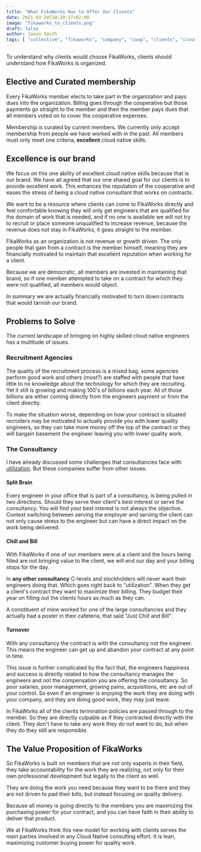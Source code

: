 ```yaml
---
title: "What FikaWorks Has to Offer Our Clients"
date: 2021-03-20T10:20:17+02:00
image: "fikaworks_to_clients.png"
draft: false
author: Jason Smith
tags: [ "collective", "fikaworks", "company", "coop", "clients", "cloud native"]
---
```


To understand why clients would choose FikaWorks, clients should understand how FikaWorks 
is organized.

## Elective and Curated membership

Every FikaWorks member elects to take part in the organization and pays dues into the organization.
Billing goes through the cooperative but those payments go straight to the member and then
the member pays dues that all members voted on to cover the cooperative expenses.

Membership is curated by current members. We currently only accept membership from people we have
worked with in the past. All members must only meet one criteria, **excellent** cloud native skills.

## Excellence is our brand

We focus on this one ability of excellent cloud native skills because that is our brand.
We have all agreed that our one shared goal for our clients is to provide excellent work.
This enhances the reputation of the cooperative and eases the stress of being a cloud native 
consultant that works on contracts.

We want to be a resource where clients can come to FikaWorks
directly and feel comfortable knowing they will only get engineers that are qualified for 
the domain of work that is needed, and if no one is available we will not try to recruit
or place someone unqualified to increase revenue, because the revenue does not stay in FikaWorks,
it goes straight to the member.

FikaWorks as an organization is not revenue or growth driven. The only people that gain from
a contract is the member himself, meaning they are financially motivated to maintain
that excellent reputation when working for a client.

Because we are democratic, all members are invested in maintaining that brand, so if one member
attempted to take on a contract for which they were not qualified, all members would object.

In summary we are actually financially motivated to turn down contracts that would tarnish
our brand.

## Problems to Solve

The current landscape of bringing on highly skilled cloud native engineers has a 
multitude of issues.

### Recruitment Agencies

The quality of the recruitment process is a mixed bag, some agencies perform good work
and others (most?) are staffed with people that have little to no knowledge about the technology for
which they are recruiting. Yet it still is growing and making 100's of billions each year. All of
those billions are either coming directly from the engineers payment or from the client directly.

To make the situation worse, depending on how your contract is situated recruiters may be motivated
to actually provide you with lower quality engineers, so they can take more money off the top of
the contract or they will bargain basement the engineer leaving you with lower quality work.

### The Consultancy

I have already discussed some challenges that consultancies face with
[utilization](/blog/consultancy-utilization/). But these companies suffer from other issues.

#### Split Brain

Every engineer in your office that is part of a consultancy, is being pulled in two directions.
Should they serve their client's best interest or serve the consultancy. You will find your best 
interest is not always the objective. 
Context switching between serving the employer and serving the client can
not only cause stress to the engineer but can have a direct impact on the work being delivered.

#### Chill and Bill

With FikaWorks if one of our members were at a client and the hours being 
filled are not bringing value
to the client, we will end our day and your billing stops for the day.

In **any other consultancy** C-levels and stockholders will never want their engineers doing that.
Which goes right back to "utilization".  When they get a client's contract they want to 
maximize their billing. They budget their year on filling out the clients hours as much as 
they can.

A constituent of mine worked for one of the large consultancies and they actually had a poster
in their cafeteria, that said "Just Chill and Bill".

#### Turnover

With any consultancy the contract is with the consultancy not the engineer. This means the 
engineer can get up and abandon your contract at any point in time.

This issue is further complicated by the fact that, the engineers happiness and success
is directly related to how the consultancy manages the engineers and not the compensation
you are offering the consultancy. So poor salaries, poor management, growing pains, acquisitions,
etc are out of your control. So even if an engineer is enjoying the work they are doing
with your company, and they are doing good work, they may just leave.

In FikaWorks all of the clients termination policies are passed through to the member.
So they are directly culpable as if they contracted directly with the client. They don't have 
to take any work they do not want to do, but when they do they still are responsible.

## The Value Proposition of FikaWorks

So FikaWorks is built on members that are not only experts in their field, they take accountability
for the work they are realizing, not only for their own professional development but legally
to the client as well.

They are doing the work you need because they want to be there and they are not driven to pad 
their bills, but instead focusing on quality delivery.

Because all money is going directly to the members you are maximizing the purchasing power
for your contract, and you can have faith in their ability to deliver that product.

We at FikaWorks think this new model for working with clients serves the main parties involved 
in any Cloud Native consulting effort.
It is lean, maximizing customer buying power for quality work.
